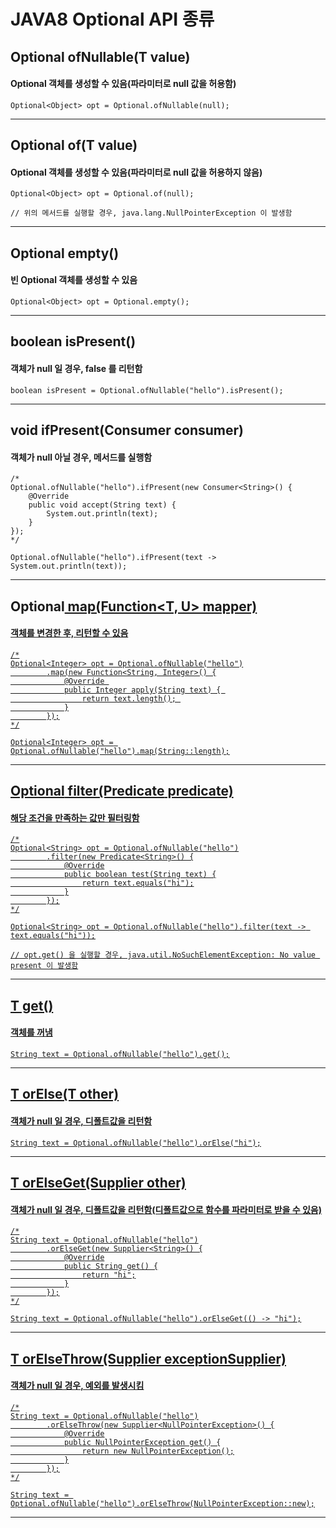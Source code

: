 # JAVA8 Optional API 종류

## Optional<T> ofNullable(T value)

#### Optional 객체를 생성할 수 있음(파라미터로 null 값을 허용함)

~~~
Optional<Object> opt = Optional.ofNullable(null);
~~~

---

## Optional<T> of(T value)

#### Optional 객체를 생성할 수 있음(파라미터로 null 값을 허용하지 않음)

~~~
Optional<Object> opt = Optional.of(null);

// 위의 메서드를 실행할 경우, java.lang.NullPointerException 이 발생함
~~~

---

## Optional<T> empty()

#### 빈 Optional 객체를 생성할 수 있음

~~~
Optional<Object> opt = Optional.empty();
~~~

---

## boolean isPresent()

#### 객체가 null 일 경우, false 를 리턴함

~~~
boolean isPresent = Optional.ofNullable("hello").isPresent();
~~~

---

## void ifPresent(Consumer<T> consumer)

#### 객체가 null 아닐 경우, 메서드를 실행함

~~~
/*
Optional.ofNullable("hello").ifPresent(new Consumer<String>() {
	@Override
	public void accept(String text) {
		System.out.println(text);
	}
});
*/

Optional.ofNullable("hello").ifPresent(text -> System.out.println(text));
~~~

---

## Optional<U> map(Function<T, U> mapper)

#### 객체를 변경한 후, 리턴할 수 있음

~~~
/*
Optional<Integer> opt = Optional.ofNullable("hello")
		.map(new Function<String, Integer>() {
			@Override 
			public Integer apply(String text) { 
				return text.length(); 
			}
		});
*/

Optional<Integer> opt = Optional.ofNullable("hello").map(String::length);
~~~

---

## Optional<T> filter(Predicate<T> predicate)

#### 해당 조건을 만족하는 값만 필터링함

~~~
/*
Optional<String> opt = Optional.ofNullable("hello")
        .filter(new Predicate<String>() {
            @Override
            public boolean test(String text) {
                return text.equals("hi");
            }
        });
*/

Optional<String> opt = Optional.ofNullable("hello").filter(text -> text.equals("hi"));

// opt.get() 을 실행할 경우, java.util.NoSuchElementException: No value present 이 발생함
~~~

---

## T get()

#### 객체를 꺼냄

~~~
String text = Optional.ofNullable("hello").get();
~~~

---

## T orElse(T other)

#### 객체가 null 일 경우, 디폴트값을 리턴함

~~~
String text = Optional.ofNullable("hello").orElse("hi");
~~~

---

## T orElseGet(Supplier<T> other)

#### 객체가 null 일 경우, 디폴트값을 리턴함(디폴트값으로 함수를 파라미터로 받을 수 있음)

~~~
/*
String text = Optional.ofNullable("hello")
		.orElseGet(new Supplier<String>() {
			@Override
			public String get() {
				return "hi";
			}
		});
*/

String text = Optional.ofNullable("hello").orElseGet(() -> "hi");
~~~

---

## T orElseThrow(Supplier<U> exceptionSupplier)

#### 객체가 null 일 경우, 예외를 발생시킴

~~~
/*
String text = Optional.ofNullable("hello")
		.orElseThrow(new Supplier<NullPointerException>() {
			@Override
			public NullPointerException get() {
				return new NullPointerException();
			}
		});
*/

String text = Optional.ofNullable("hello").orElseThrow(NullPointerException::new);
~~~

---
